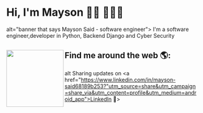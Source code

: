 # Hi, I'm Mayson 👋🏾 👩🏾‍💻

 alt="banner that says Mayson Said - software engineer">
I'm a software engineer,developer in Python, Backend Django and Cyber Security


## Find me around the web 🌎: <a href="https://github.com/sponsors/M0nica"><img align="left" width="150" height="150" src="https://github.com/M0nica/M0nica/blob/main/octomonica/m0nica-octocat-rotating.gif?raw=true"></a>
alt Sharing updates on <a href="https://www.linkedin.com/in/mayson-said68189b253?"utm_source=share&utm_campaign=share_via&utm_content=profile&utm_medium=android_app">LinkedIn</a> 💼>
